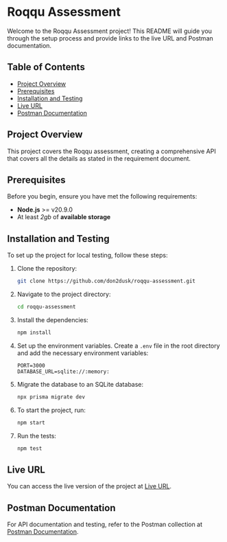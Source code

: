 # Roqqu Assessment

Welcome to the Roqqu Assessment project! This README will guide you through the setup process and provide links to the live URL and Postman documentation.

## Table of Contents

- [Project Overview](#project-overview)
- [Prerequisites](#prerequisites)
- [Installation and Testing](#local-testing)
- [Live URL](#live-url)
- [Postman Documentation](#postman-documentation)

## Project Overview

This project covers the Roqqu assessment, creating a comprehensive API that covers all the details as stated in the requirement document.

## Prerequisites

Before you begin, ensure you have met the following requirements:

- **Node.js** >= v20.9.0
- At least _2gb_ of **available storage**

## Installation and Testing

To set up the project for local testing, follow these steps:

1. Clone the repository:
   ```bash
   git clone https://github.com/don2dusk/roqqu-assessment.git
   ```
2. Navigate to the project directory:
   ```bash
   cd roqqu-assessment
   ```
3. Install the dependencies:

   ```bash
   npm install
   ```

4. Set up the environment variables. Create a `.env` file in the root directory and add the necessary environment variables:

   ```
   PORT=3000
   DATABASE_URL=sqlite://:memory:
   ```

5. Migrate the database to an SQLite database:

   ```bash
   npx prisma migrate dev
   ```

6. To start the project, run:

   ```bash
   npm start
   ```

7. Run the tests:
   ```bash
   npm test
   ```

## Live URL

You can access the live version of the project at [Live URL](#).

## Postman Documentation

For API documentation and testing, refer to the Postman collection at [Postman Documentation](https://documenter.getpostman.com/view/25022077/2sAYdkHpMZ).
